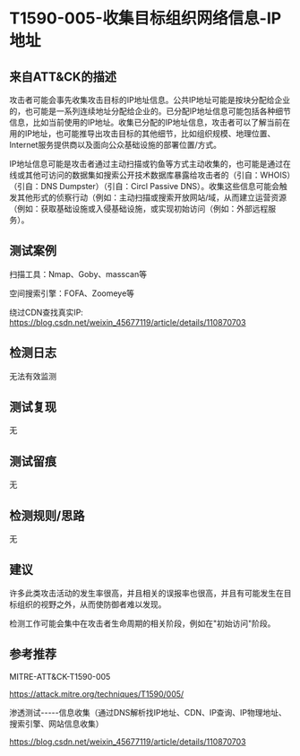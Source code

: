 # T1590-005-收集目标组织网络信息-IP地址

## 来自ATT&CK的描述

攻击者可能会事先收集攻击目标的IP地址信息。公共IP地址可能是按块分配给企业的，也可能是一系列连续地址分配给企业的。已分配IP地址信息可能包括各种细节信息，比如当前使用的IP地址。收集已分配的IP地址信息，攻击者可以了解当前在用的IP地址，也可能推导出攻击目标的其他细节，比如组织规模、地理位置、Internet服务提供商以及面向公众基础设施的部署位置/方式。

IP地址信息可能是攻击者通过主动扫描或钓鱼等方式主动收集的，也可能是通过在线或其他可访问的数据集如搜索公开技术数据库暴露给攻击者的（引自：WHOIS）（引自：DNS Dumpster）（引自：Circl Passive DNS）。收集这些信息可能会触发其他形式的侦察行动（例如：主动扫描或搜索开放网站/域，从而建立运营资源（例如：获取基础设施或入侵基础设施，或实现初始访问（例如：外部远程服务）。

## 测试案例

扫描工具：Nmap、Goby、masscan等

空间搜索引擎：FOFA、Zoomeye等

绕过CDN查找真实IP: <https://blog.csdn.net/weixin_45677119/article/details/110870703>

## 检测日志

无法有效监测

## 测试复现

无

## 测试留痕

无

## 检测规则/思路

无

## 建议

许多此类攻击活动的发生率很高，并且相关的误报率也很高，并且有可能发生在目标组织的视野之外，从而使防御者难以发现。

检测工作可能会集中在攻击者生命周期的相关阶段，例如在"初始访问"阶段。

## 参考推荐

MITRE-ATT&CK-T1590-005

<https://attack.mitre.org/techniques/T1590/005/>

渗透测试-----信息收集（通过DNS解析找IP地址、CDN、IP查询、IP物理地址、搜索引擎、网站信息收集）

<https://blog.csdn.net/weixin_45677119/article/details/110870703>
